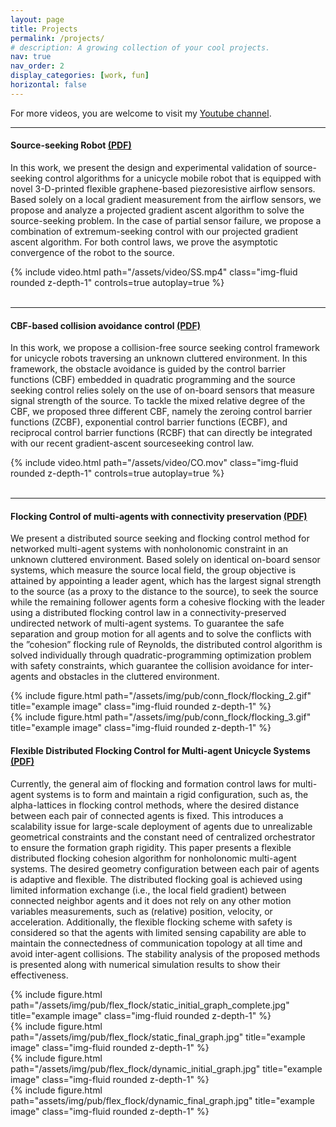```yaml
---
layout: page
title: Projects
permalink: /projects/
# description: A growing collection of your cool projects.
nav: true
nav_order: 2
display_categories: [work, fun]
horizontal: false
---
```


For more videos, you are welcome to visit my [Youtube channel](https://www.youtube.com/channel/UCAduhzSeh_5dEN9CteFiM9w).
<br />

---

#### Source-seeking Robot [(PDF)](https://ieeexplore.ieee.org/stamp/stamp.jsp?tp=&arnumber=9458274&tag=1)
 In this work, we present the design and experimental validation of source-seeking control algorithms for a unicycle mobile robot that is equipped with novel 3-D-printed flexible graphene-based piezoresistive airflow sensors. Based solely on a local gradient measurement from the airflow sensors, we propose and analyze a projected gradient ascent algorithm to solve the source-seeking problem. In the case of partial sensor failure, we
propose a combination of extremum-seeking control with our projected gradient ascent algorithm. For both control laws, we prove the asymptotic convergence of the robot to the source. 
<div class="row mt-2">
    <div class="col-sm mt-2 mt-md-0">
        {% include video.html path="/assets/video/SS.mp4" class="img-fluid rounded z-depth-1" controls=true autoplay=true %}
    </div>
</div>


<br />

---

#### CBF-based collision avoidance control [(PDF)](https://arxiv.org/pdf/2212.07203.pdf)
In this work, we propose a collision-free source seeking control framework for unicycle robots traversing an unknown cluttered environment. In this framework, the obstacle avoidance is guided by the control barrier functions (CBF) embedded in quadratic programming and the source seeking control relies solely on the use of on-board sensors that measure signal strength of the source. To tackle the mixed relative degree of the CBF, we proposed three different CBF, namely the zeroing control barrier functions (ZCBF), exponential control barrier functions (ECBF), and reciprocal control barrier functions (RCBF) that can directly be integrated with our recent gradient-ascent sourceseeking control law. 
<div class="row mt-2">
    <div class="col-sm mt-2 mt-md-0">
        {% include video.html path="/assets/video/CO.mov" class="img-fluid rounded z-depth-1" controls=true autoplay=true %}
    </div>
</div>



<br />

---

#### Flocking Control of multi-agents with connectivity preservation [(PDF)](https://arxiv.org/pdf/2301.04576.pdf)
 We present a distributed source seeking and flocking control method for networked multi-agent systems with nonholonomic constraint in an unknown cluttered environment. Based solely on identical on-board sensor systems, which measure the source local field, the group objective is attained by appointing a leader agent, which has the largest signal strength to the source (as a proxy to the distance to the source), to seek the source while the remaining follower agents form a cohesive flocking with the leader using a distributed flocking control law
in a connectivity-preserved undirected network of multi-agent systems. To guarantee the safe separation and group motion for all agents and to solve the conflicts with the ”cohesion” flocking rule of Reynolds, the distributed control algorithm is solved individually through quadratic-programming optimization problem with safety constraints, which guarantee the collision avoidance for inter-agents and obstacles in the cluttered environment. 
<div class="row">
    <div class="col-sm mt-3 mt-md-0">
        {% include figure.html path="/assets/img/pub/conn_flock/flocking_2.gif" title="example image" class="img-fluid rounded z-depth-1" %}
    </div>
    <div class="col-sm mt-3 mt-md-0">
        {% include figure.html path="/assets/img/pub/conn_flock/flocking_3.gif" title="example image" class="img-fluid rounded z-depth-1" %}
    </div>
</div>

<!-- <br />
<br />

--- -->

#### Flexible Distributed Flocking Control for Multi-agent Unicycle Systems [(PDF)](https://arxiv.org/pdf/2308.04127.pdf)
 Currently, the general aim of flocking and formation control laws for multi-agent systems is to form and maintain a rigid configuration, such as, the alpha-lattices in flocking control methods, where the desired distance between each pair of connected agents is fixed. This introduces a scalability issue for large-scale deployment of agents due to unrealizable geometrical constraints and the constant need of centralized orchestrator to ensure the formation graph rigidity. This paper presents a flexible distributed flocking cohesion algorithm for nonholonomic multi-agent systems. The desired geometry configuration between each pair of agents is adaptive and flexible. The distributed flocking goal is achieved using limited information exchange (i.e., the local field gradient) between connected neighbor agents and it does not rely on any other motion variables measurements, such as (relative) position, velocity, or acceleration. Additionally, the flexible flocking scheme with safety is considered so that the agents with limited sensing capability are able to maintain the connectedness of communication topology at all time and avoid inter-agent collisions. The stability analysis of the proposed methods is presented along with numerical simulation results to show their effectiveness.

<div class="row">
    <div class="col-sm mt-3 mt-md-0">
        {% include figure.html path="/assets/img/pub/flex_flock/static_initial_graph_complete.jpg" title="example image" class="img-fluid rounded z-depth-1" %}
    </div>
    <div class="col-sm mt-3 mt-md-0">
        {% include figure.html path="/assets/img/pub/flex_flock/static_final_graph.jpg" title="example image" class="img-fluid rounded z-depth-1" %}
    </div>
</div>
<div class="row">
    <div class="col-sm mt-3 mt-md-0">
        {% include figure.html path="/assets/img/pub/flex_flock/dynamic_initial_graph.jpg" title="example image" class="img-fluid rounded z-depth-1" %}
    </div>
    <div class="col-sm mt-3 mt-md-0">
        {% include figure.html path="assets/img/pub/flex_flock/dynamic_final_graph.jpg" title="example image" class="img-fluid rounded z-depth-1" %}
    </div>
</div>

